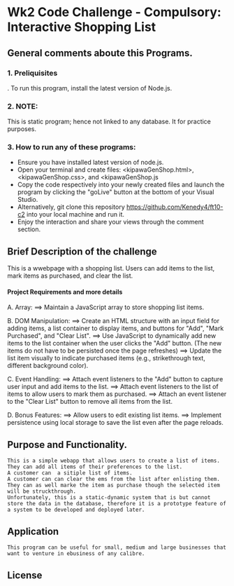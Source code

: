 # Wk2 Code Challenge - Compulsory: Interactive Shopping List

## General comments aboute this Programs.

### 1. Preliquisites

. To run this program, install the latest version of Node.js.

### 2. NOTE:

This is static program; hence not linked to any database. It for practice purposes.

### 3. How to run any of these programs:

- Ensure you have installed latest version of node.js.
- Open your terminal and create files: <kipawaGenShop.html>, <kipawaGenShop.css>, and <kipawaGenShop.js
- Copy the code respectively into your newly created files and launch the program by clicking the "goLive" button at the bottom of your Visual Studio.
- Alternatively, git clone this repository <https://github.com/Kenedy4/ft10-c2> into your local machine and run it.
- Enjoy the interaction and share your views through the comment section.

## Brief Description of the challenge

This is a wwebpage with a shopping list. Users can add items to the list, mark items as purchased, and clear the list.

#### Project Requirements and more details

A. Array:
==> Maintain a JavaScript array to store shopping list items.

B. DOM Manipulation:
==> Create an HTML structure with an input field for adding items, a list container to display items, and buttons for "Add", "Mark Purchased", and "Clear List".
==> Use JavaScript to dynamically add new items to the list container when the user clicks the "Add" button. (The new items do not have to be persisted once the page refreshes)
==> Update the list item visually to indicate purchased items (e.g., strikethrough text, different background color).

C. Event Handling:
==> Attach event listeners to the "Add" button to capture user input and add items to the list.
==> Attach event listeners to the list of items to allow users to mark them as purchased.
==> Attach an event listener to the "Clear List" button to remove all items from the list.

D. Bonus Features:
==> Allow users to edit existing list items.
==> Implement persistence using local storage to save the list even after the page reloads.

## Purpose and Functionality.

    This is a simple webapp that allows users to create a list of items.
    They can add all items of their preferences to the list.
    A customer can  a sitiple list of items.
    A customer can can clear the ems from the list after enlisting them.
    They can as well marke the item as purchase though the selected item will be struckthrough.
    Unfortunately, this is a static-dynamic system that is but cannot store the data in the database, therefore it is a prototype feature of a system to be developed and deployed later.

## Application

    This program can be useful for small, medium and large businesses that want to venture in ebusiness of any calibre.

## License

